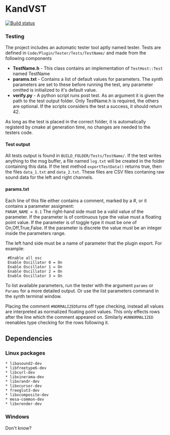 # KandVST
[![Build status](https://build.rahmn.net/guestAuth/app/rest/builds/buildType:id:KandVST_Build/statusIcon.svg)]()



### Testing ###
The project includes an automatic tester tool aptly named tester.
Tests are defined in `Code/Plugin/Tester/Tests/TestName/` and made from
the following components
   * __TestName.h__ - This class contains an implementation of `TestHost::Test` named TestName
   * __params.txt__ - Contains a list of default values for parameters. The synth parameters are set to these before 
                      running the test, any parameter omitted is initialized to it's default value.
   * __verify.py__  - A python script runs post test. As an argument it is given the path to the test output folder.
 Only TestName.h is required, the others are optional. If the scripts considers the test a success, it should return 42.
 
 As long as the test is placed in the correct folder, it is automatically registerd by cmake at generation time, 
 no changes are needed to the testers code.
 
 #### Test output ####
 All tests output is found in `BUILD_FOLDER/Tests/TestName/`. If the test writes anything to the msg buffer, 
 a file named `log.txt` will be created in the folder containing this data.
 If the test method `exportTestData()` returns true, then the files `data_1.txt` and `data_2.txt`. These
 files are CSV files contaning raw sound data for the left and right channels. 
 
 #### params.txt ####
  Each line of this file either contains a comment, marked by a #, or
  it contains a parameter assigment:  
  `PARAM_NAME = 0.1`
  The right-hand side must be a valid value of the parameter.
  If the parameter is of continuous type the value must a floating point value.
  If the parameter is of toggle type it must be one of On,Off,True,False.
  If the parameter is discrete the value must be an integer inside the parameters range.
  
  The left hand side must be a name of parameter that the plugin export.
  For example:
  ```
   #Enable all osc
   Enable Oscillator 0 = On
   Enable Oscillator 1 = On
   Enable Oscillator 2 = On
   Enable Oscillator 3 = On
  ```
  To list available parameters, run the tester with the argument `params` or `Params` for a more detailed output. Or 
  use the list parameters command in the synth terminal window.
  
  Placing the comment `#NORMALIZED`turns off type checking, instead all values are interpreted as normalized floating point   values. This only effects rows after the line which the comment appeared on. 
  Similarly `#UNNORMALIZED` reenables type checking for the rows following it.

## Dependencies

### Linux packages ### 
    * libasound2-dev
    * libfreetype6-dev
    * libcurl-dev
    * libxinerama-dev
    * libxrandr-dev
    * libxcursor-dev
    * freeglut3-dev  
    * libxcomposite-dev
    * mesa-common-dev
    * libxrender-dev
### Windows ###
   Don't know?
   
